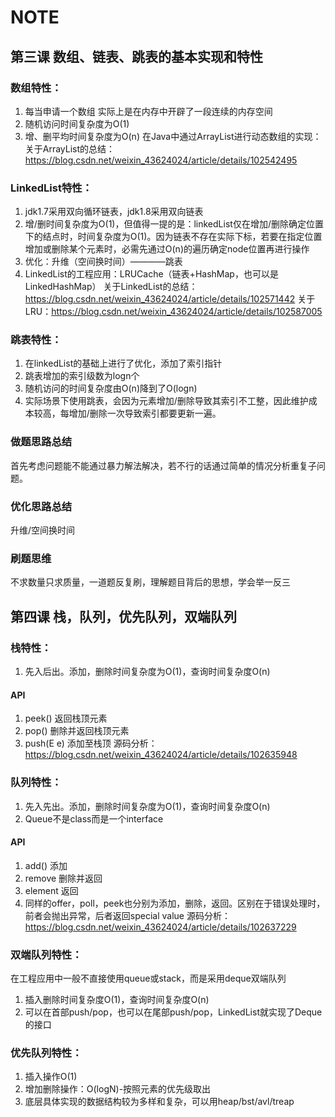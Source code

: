# NOTE

## 第三课 数组、链表、跳表的基本实现和特性
### 数组特性：
1. 每当申请一个数组 实际上是在内存中开辟了一段连续的内存空间
2. 随机访问时间复杂度为O(1)
3. 增、删平均时间复杂度为O(n)
在Java中通过ArrayList进行动态数组的实现：
关于ArrayList的总结：https://blog.csdn.net/weixin_43624024/article/details/102542495

### LinkedList特性：
1. jdk1.7采用双向循环链表，jdk1.8采用双向链表
2. 增/删时间复杂度为O(1)，但值得一提的是：linkedList仅在增加/删除确定位置下的结点时，时间复杂度为O(1)。因为链表不存在实际下标，若要在指定位置增加或删除某个元素时，必需先通过O(n)的遍历确定node位置再进行操作
3. 优化：升维（空间换时间）————跳表
4. LinkedList的工程应用：LRUCache（链表+HashMap，也可以是LinkedHashMap）
关于LinkedList的总结：https://blog.csdn.net/weixin_43624024/article/details/102571442
关于LRU：https://blog.csdn.net/weixin_43624024/article/details/102587005

### 跳表特性：
1. 在linkedList的基础上进行了优化，添加了索引指针
2. 跳表增加的索引级数为logn个
3. 随机访问的时间复杂度由O(n)降到了O(logn)
4. 实际场景下使用跳表，会因为元素增加/删除导致其索引不工整，因此维护成本较高，每增加/删除一次导致索引都要更新一遍。

### 做题思路总结
首先考虑问题能不能通过暴力解法解决，若不行的话通过简单的情况分析重复子问题。

### 优化思路总结
升维/空间换时间

### 刷题思维
不求数量只求质量，一道题反复刷，理解题目背后的思想，学会举一反三

## 第四课 栈，队列，优先队列，双端队列
### 栈特性：
1. 先入后出。添加，删除时间复杂度为O(1)，查询时间复杂度O(n)
#### API
1. peek() 返回栈顶元素
2. pop() 删除并返回栈顶元素
3. push(E e) 添加至栈顶
源码分析：https://blog.csdn.net/weixin_43624024/article/details/102635948


### 队列特性：
1. 先入先出。添加，删除时间复杂度为O(1)，查询时间复杂度O(n)
2. Queue不是class而是一个interface
#### API
1. add() 添加
2. remove 删除并返回
3. element 返回
4. 同样的offer，poll，peek也分别为添加，删除，返回。区别在于错误处理时，前者会抛出异常，后者返回special value
源码分析：https://blog.csdn.net/weixin_43624024/article/details/102637229

### 双端队列特性：
在工程应用中一般不直接使用queue或stack，而是采用deque双端队列
1. 插入删除时间复杂度O(1)，查询时间复杂度O(n)
2. 可以在首部push/pop，也可以在尾部push/pop，LinkedList就实现了Deque的接口

### 优先队列特性：
1. 插入操作O(1)
2. 增加删除操作：O(logN)-按照元素的优先级取出
3. 底层具体实现的数据结构较为多样和复杂，可以用heap/bst/avl/treap






